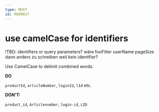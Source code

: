```yaml
---
type: MUST
id: R000017
---
```


# use camelCase for identifiers 
!TBD: identifiers or query parameters? wäre fooFilter userName pageSize dann anders zu schreiben weil kein identifier?

Use CamelCase to delimit combined words.

**DO**

`productId`, `articleNumber`, `loginId`, `lId` etc.

**DON'T:**

`product_id`, `Articlenumber`, `login-id`, `LID`
